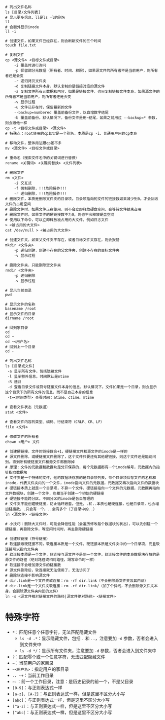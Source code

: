 ```shell
# 列出文件名称
ls [目录/文件列表]
# 显示更多信息，ll是ls -l的别名
ll
# 会额外显示inode
ll -i

# 创建文件，如果文件已经存在，则会刷新文件的三个时间
touch file.txt

# 复制文件
cp <源文件> <目标文件或目录>
    -i 覆盖时进行询问  
    -p 保留部分元数据（所有者、时间、权限），如果源文件的所有者不是当前用户，则所有者还是会变
    -r 递归拷贝文件夹
    -d 复制链接文件本身，默认复制的是链接对应的源文件
    -a 复制文件所有元数据和内容，如果是链接文件，也只复制链接文件本身，如果源文件的所有者不是当前用户，则所有者还是会变
    -v 显示过程
    -u 文件已存在时，保留最新的文件
    --backup=numbered 覆盖前备份文件，以自增数字结尾
    -b 覆盖前备份，默认情况下，备份文件是用~结尾，如果之前用过 --backup=* 参数，则会跟他一样
cp -t <目标文件或目录> <源文件>
# 特殊点：root使用的cp其实是一个别名，本质是cp -i，普通用户用的cp本身

# 移动文件，整体用法跟cp差不多
mv <源文件> <目标文件或目录>

# 重命名（搜索文件名中的关键词进行替换）
rename <关键词> <关键词替换> <文件列表>

# 删除文件
rm <文件>
    -i 交互式
    -f 强制删除，!!!危险操作!!!
    -r 递归删除，!!!危险操作!!!
# 删除文件，本质是删除文件夹的目录项，目录项指向的文件的链接数如果减少到0，才会回收文件的占用空间
# 删除文件时，如果文件正在使用，则不会立即释放硬盘空间，会等待文件结束占用
# 删除文件时，如果文件的硬链接数不为0，则也不会释放硬盘空间
# 使用以下命令，可以立即释放被占用的大文件，例如日志文件
> <被占用的大文件>
cat /dev/null > <被占用的大文件>

# 创建文件夹，如果父文件夹不存在，或者目标文件夹存在，则会报错
mkdir <文件夹>
    -p 递归创建，创建不存在的父文件夹，创建不存在的目标文件夹
    -v 显示过程

# 删除文件夹，只能删除空文件夹
rmdir <文件夹>
    -p 递归删除
    -v 显示过程

# 显示当前目录
pwd

# 显示文件的名称
basename /root
# 显示文件的目录
dirname /root

# 回到家目录
cd
cd ~
cd ~<用户名>
# 回到上一个目录
cd -

# 列出文件名称
ls [目录或文件]
 -a 显示所有文件，包括隐藏文件
 -l 显示额外信息，时间默认是mtime
 -R 递归
 -d 查看目录文件或符号链接文件本身的信息，默认情况下，文件如果是一个目录，则会显示这个目录下的所有文件的信息，而不是自己本身的信息
 -t=<时间类型> 查看时间：atime、ctime、mtime

# 查看文件状态（元数据）
stat <文件>

# 查看文件内容的类型、编码、行结束符（CRLF、CR、LF）
file <文件>

# 修改文件的所有者
chown <用户> 文件
```

```shell
# 创建硬链接，文件的链接数会+1，硬链接文件和源文件的inode是一样的
# 源文件删除，或硬链接文件删除了，这个文件只要还有其他硬链接，则这个文件还是能访问到，直到所有硬链接文件和源文件都删除掉
# 原理：文件的元数据和数据块是分开保存的，每个元数据都有一个inode编号，元数据内的指针指向数据块
# 文件夹是一个特殊的文件，他的数据块存放的是目录项列表，每个目录项保存文件的名称和inode，代表文件夹内的一个文件，inode指向文件的元数据，元数据又再次指向文件的数据块
# 硬链接本质上就是一个目录项，不算一个文件，硬链接指向一个文件的元数据，元数据再指向文件数据块，创建一个文件，也相当于创建一个初始的硬链接
# 硬链接不能跨分区，不同分区的inode是各自管理的
# 文件夹不能创建硬链接，防止循环嵌套，但是，.和..本质也是硬连接，也是目录项，也会增加链接数，.只会有一个，..会有多个（子目录中的..）
ln <源文件> <链接文件>

# 小技巧：删除大文件时，可能会降低性能（会遍历修改每个数据块的状态），可以先创建一个硬链接，再删除文件，等空闲时间时，再去删除硬链接

# 创建软链接（符号链接）
# 软连接跟硬链接不同，软连接本质是一个文件，硬链接本质是文件夹中的一个目录项，而且软连接可以指向文件夹
# 软连接本质是一个文件，软连接与源文件不是同一个文件，软连接文件的本身数据块存放的是源文件的路径（绝对路径或相对路径，跟写命令时一样）
# 软连接不会增加源文件的链接数
# 源文件删除后，软连接就无法使用了，无法访问了
# 删除软连接不影响源文件
# dir.link是一个文件夹软连接：rm -rf dir.link（不会删除源文件夹及其内部）
# dir.link是一个文件夹软连接：rm -rf dir.link/（加了个斜线，不会删除源文件夹本身，会删除源文件夹内部的文件）
ln -s <源文件相对链接文件的路径|源文件绝对路径> <链接文件>
```

# 特殊字符
+ `*`：匹配任意个任意字符，无法匹配隐藏文件
    - `ls -d .*`：显示隐藏文件，包括 `.` 和 `..`，注意要加 `-d` 参数，否者会进入到文件夹中
    - `ls -d */`：显示所有文件夹，注意要加 `-d` 参数，否者会进入到文件夹中
+ `?`：匹配零个或一个任意字符，无法匹配隐藏文件
+ `~`：当前用户的家目录
+ `~<用户名>`：指定用户的家目录
+ `.`、`~+`：当前工作目录
+ `~-`：前一个工作目录，注意：是历史记录的前一个，不是父目录
+ `[0-9]`：与正则表达式一样
+ `[a-z]`、`[A-Z]`：与正则表达式一样，但是这里不区分大小写
+ `[abc]`：与正则表达式一样，但是这里不区分大小写
+ `[^a-z]`：与正则表达式一样，但是这里不区分大小写
+ `[^abc]`：与正则表达式一样，但是这里不区分大小写

